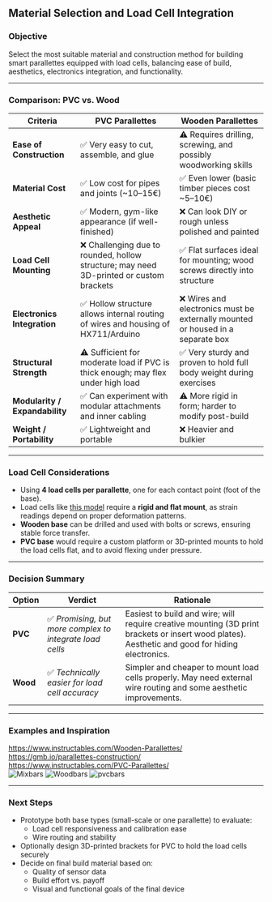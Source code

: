 ## Material Selection and Load Cell Integration

### Objective
Select the most suitable material and construction method for building smart parallettes equipped with load cells, balancing ease of build, aesthetics, electronics integration, and functionality.

---

### Comparison: PVC vs. Wood

| Criteria                          | **PVC Parallettes**                                                                                           | **Wooden Parallettes**                                                                                     |
|----------------------------------|---------------------------------------------------------------------------------------------------------------|-------------------------------------------------------------------------------------------------------------|
| **Ease of Construction**         | ✅ Very easy to cut, assemble, and glue                                                                      | ⚠️ Requires drilling, screwing, and possibly woodworking skills                                             |
| **Material Cost**                | ✅ Low cost for pipes and joints (~10–15€)                                                                    | ✅ Even lower (basic timber pieces cost ~5–10€)                                                             |
| **Aesthetic Appeal**             | ✅ Modern, gym-like appearance (if well-finished)                                                              | ❌ Can look DIY or rough unless polished and painted                                                        |
| **Load Cell Mounting**           | ❌ Challenging due to rounded, hollow structure; may need 3D-printed or custom brackets                       | ✅ Flat surfaces ideal for mounting; wood screws directly into structure                                    |
| **Electronics Integration**      | ✅ Hollow structure allows internal routing of wires and housing of HX711/Arduino                            | ❌ Wires and electronics must be externally mounted or housed in a separate box                             |
| **Structural Strength**          | ⚠️ Sufficient for moderate load if PVC is thick enough; may flex under high load                              | ✅ Very sturdy and proven to hold full body weight during exercises                                         |
| **Modularity / Expandability**   | ✅ Can experiment with modular attachments and inner cabling                                                  | ⚠️ More rigid in form; harder to modify post-build                                                         |
| **Weight / Portability**         | ✅ Lightweight and portable                                                                                   | ❌ Heavier and bulkier                                                                                      |

---

### Load Cell Considerations

- Using **4 load cells per parallette**, one for each contact point (foot of the base).
- Load cells like [this model](https://de.aliexpress.com/item/1005007254273938.html) require a **rigid and flat mount**, as strain readings depend on proper deformation patterns.
- **Wooden base** can be drilled and used with bolts or screws, ensuring stable force transfer.
- **PVC base** would require a custom platform or 3D-printed mounts to hold the load cells flat, and to avoid flexing under pressure.

---

### Decision Summary

| Option        | Verdict       | Rationale |
|---------------|---------------|-----------|
| **PVC**       | ✅ *Promising, but more complex to integrate load cells* | Easiest to build and wire; will require creative mounting (3D print brackets or insert wood plates). Aesthetic and good for hiding electronics. |
| **Wood**      | ✅ *Technically easier for load cell accuracy* | Simpler and cheaper to mount load cells properly. May need external wire routing and some aesthetic improvements.|

---

### Examples and Inspiration
https://www.instructables.com/Wooden-Parallettes/ \
https://gmb.io/parallettes-construction/ \
https://www.instructables.com/PVC-Parallettes/ \
![Mixbars](https://github.com/user-attachments/assets/20626f42-2491-4c2d-8f5f-572a5a72dd5e)
![Woodbars](https://github.com/user-attachments/assets/16e15adf-95cb-4e9a-aa33-a4adb6acdf0f)
![pvcbars](https://github.com/user-attachments/assets/d6fd1e45-9c49-4bc0-a120-967a37d4844c)

---
### Next Steps

- Prototype both base types (small-scale or one parallette) to evaluate:
  - Load cell responsiveness and calibration ease
  - Wire routing and stability
- Optionally design 3D-printed brackets for PVC to hold the load cells securely
- Decide on final build material based on:
  - Quality of sensor data
  - Build effort vs. payoff
  - Visual and functional goals of the final device



